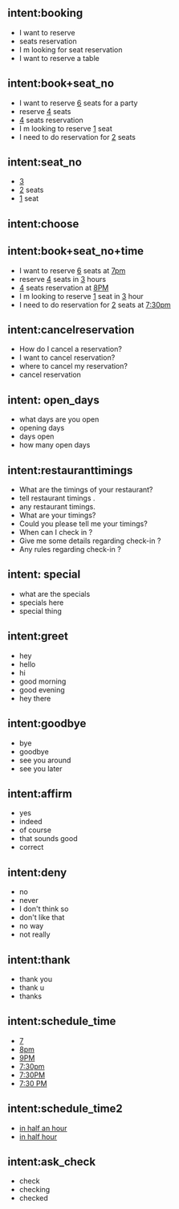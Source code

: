 <!-- Booking intents -->
## intent:booking
- I want to reserve
- seats reservation
- I m looking for seat reservation
- I want to reserve a table


## intent:book+seat_no
- I want to reserve [6](number_of_seats) seats for a party
- reserve [4](number_of_seats) seats 
- [4](number_of_seats) seats reservation
- I m looking to reserve [1](number_of_seats) seat 
- I need to do reservation for [2](number_of_seats) seats

## intent:seat_no
- [3](number_of_seats)
- [2](number_of_seats) seats
- [1](number_of_seats) seat


## intent:choose


## intent:book+seat_no+time
- I want to reserve [6](number_of_seats) seats at [7pm](time)
- reserve [4](number_of_seats) seats in [3](number_of_hours) hours
- [4](number_of_seats) seats reservation at [8PM](time)
- I m looking to reserve [1](number_of_seats) seat in [3](number_of_hours) hour
- I need to do reservation for [2](number_of_seats) seats at [7:30pm](time)

<!-- FAQ's -->

## intent:cancelreservation
- How do I cancel a reservation?
- I want to cancel reservation?
- where to cancel my reservation?
- cancel  reservation

## intent: open_days
- what days are you open
- opening days
- days open
- how many open days

## intent:restauranttimings
- What are the timings of your restaurant?
- tell restaurant timings .
- any restaurant timings.
- What are your timings?
- Could you please tell me your timings?
- When can I check in ?
- Give me some details regarding check-in ?
- Any rules regarding check-in ?

## intent: special
- what are the specials
- specials here
- special thing

 <!-- Greetings -->
## intent:greet
- hey
- hello
- hi
- good morning
- good evening
- hey there

## intent:goodbye
- bye
- goodbye
- see you around
- see you later

## intent:affirm
- yes
- indeed
- of course
- that sounds good
- correct

## intent:deny
- no
- never
- I don't think so
- don't like that
- no way
- not really

## intent:thank
- thank you
- thank u
- thanks

## intent:schedule_time
- [7](time)
- [8pm](time)
- [9PM](time)
- [7:30pm](time)
- [7:30PM](time)
- [7:30 PM](time) 

## intent:schedule_time2
- [in half an hour](time2)
- [in half hour](time2)

## intent:ask_check
- check
- checking
- checked
